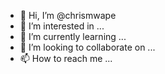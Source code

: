 - 👋 Hi, I’m @chrismwape
- 👀 I’m interested in ...
- 🌱 I’m currently learning ...
- 💞️ I’m looking to collaborate on ...
- 📫 How to reach me ...

<!---
chrismwape/chrismwape is a ✨ special ✨ repository because its `README.md` (this file) appears on your GitHub profile.
You can click the Preview link to take a look at your changes.
--->
